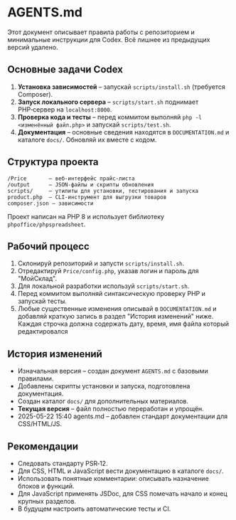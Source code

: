 # AGENTS.md

Этот документ описывает правила работы с репозиторием и минимальные инструкции для Codex. Всё лишнее из предыдущих версий удалено.

## Основные задачи Codex

1. **Установка зависимостей** – запускай `scripts/install.sh` (требуется Composer).
2. **Запуск локального сервера** – `scripts/start.sh` поднимает PHP‑сервер на `localhost:8000`.
3. **Проверка кода и тесты** – перед коммитом выполняй `php -l <изменённый файл.php>` и запускай `scripts/test.sh`.
4. **Документация** – основные сведения находятся в `DOCUMENTATION.md` и каталоге `docs/`. Обновляй их вместе с кодом.

## Структура проекта

```
/Price       – веб‑интерфейс прайс‑листа
/output      – JSON‑файлы и скрипты обновления
scripts/     – утилиты для установки, тестирования и запуска
product.php  – CLI‑инструмент для выгрузки товаров
composer.json – зависимости
```

Проект написан на PHP 8 и использует библиотеку `phpoffice/phpspreadsheet`.

## Рабочий процесс

1. Склонируй репозиторий и запусти `scripts/install.sh`.
2. Отредактируй `Price/config.php`, указав логин и пароль для "МойСклад".
3. Для локальной разработки используй `scripts/start.sh`.
4. Перед коммитом выполняй синтаксическую проверку PHP и запускай тесты.
5. Любые существенные изменения описывай в `DOCUMENTATION.md` и добавляй краткую запись в раздел "История изменений" ниже. Каждая строчка должна содержать дату, время, имя файла который редактировался

## История изменений

- Изначальная версия – создан документ `AGENTS.md` с базовыми правилами.
- Добавлены скрипты установки и запуска, подготовлена документация.
- Создан каталог `docs/` для дополнительных материалов.
- **Текущая версия** – файл полностью переработан и упрощён.
- 2025-05-22 15:40 agents.md – добавлен стандарт документации для CSS/HTML/JS.

## Рекомендации

- Следовать стандарту PSR‑12.
- Для CSS, HTML и JavaScript вести документацию в каталоге `docs/`.
- Использовать понятные комментарии: описывать назначение блоков и функций.
- Для JavaScript применять JSDoc, для CSS помечать начало и конец крупных
  разделов.
- В будущем настроить автоматические тесты и CI.
